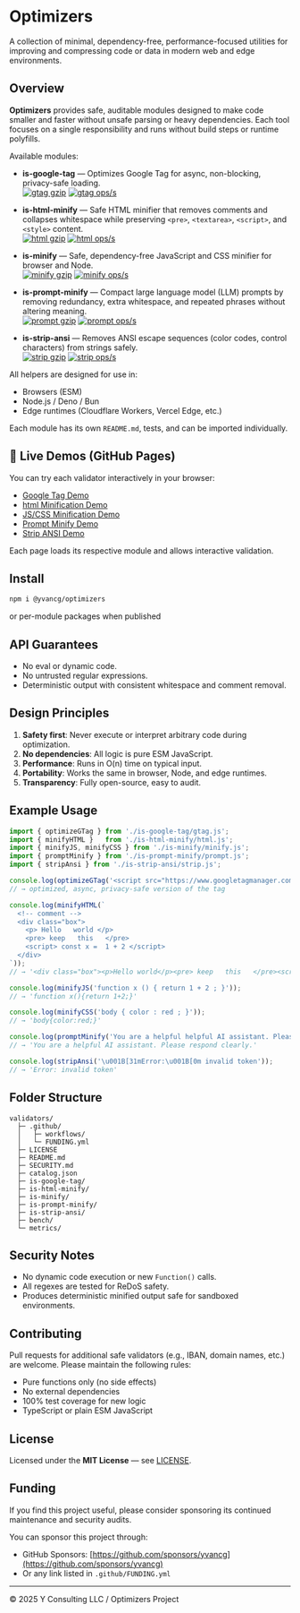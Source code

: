 # Optimizers

A collection of minimal, dependency-free, performance-focused utilities for improving and compressing code or data in modern web and edge environments.

## Overview

**Optimizers** provides safe, auditable modules designed to make code smaller and faster without unsafe parsing or heavy dependencies.
Each tool focuses on a single responsibility and runs without build steps or runtime polyfills.

Available modules:

- **is-google-tag** — Optimizes Google Tag for async, non-blocking, privacy-safe loading.  
  [![gtag gzip](https://img.shields.io/endpoint?url=https://raw.githubusercontent.com/yvancg/optimizers/main/metrics/gtag.js.json)](./metrics/gtag.js.json)
  [![gtag ops/s](https://img.shields.io/endpoint?url=https://raw.githubusercontent.com/yvancg/optimizers/main/bench/gtag.json)](./bench/gtag.json)
  
- **is-html-minify** — Safe HTML minifier that removes comments and collapses whitespace while preserving `<pre>`, `<textarea>`, `<script>`, and `<style>` content.  
  [![html gzip](https://img.shields.io/endpoint?url=https://raw.githubusercontent.com/yvancg/optimizers/main/metrics/html.js.json)](./metrics/html.js.json)
  [![html ops/s](https://img.shields.io/endpoint?url=https://raw.githubusercontent.com/yvancg/optimizers/main/bench/html-minify.json)](./bench/html.json)

- **is-minify** — Safe, dependency-free JavaScript and CSS minifier for browser and Node.  
  [![minify gzip](https://img.shields.io/endpoint?url=https://raw.githubusercontent.com/yvancg/optimizers/main/metrics/minify.js.json)](./metrics/minify.js.json)
  [![minify ops/s](https://img.shields.io/endpoint?url=https://raw.githubusercontent.com/yvancg/optimizers/main/bench/minify.json)](./bench/minify.json)
  
- **is-prompt-minify** — Compact large language model (LLM) prompts by removing redundancy, extra whitespace, and repeated phrases without altering meaning.  
  [![prompt gzip](https://img.shields.io/endpoint?url=https://raw.githubusercontent.com/yvancg/optimizers/main/metrics/prompt.js.json)](./metrics/prompt.js.json)
  [![prompt ops/s](https://img.shields.io/endpoint?url=https://raw.githubusercontent.com/yvancg/optimizers/main/bench/prompt.json)](./bench/prompt.json)

- **is-strip-ansi** — Removes ANSI escape sequences (color codes, control characters) from strings safely.  
  [![strip gzip](https://img.shields.io/endpoint?url=https://raw.githubusercontent.com/yvancg/optimizers/main/metrics/strip.js.json)](./metrics/strip.js.json)
  [![strip ops/s](https://img.shields.io/endpoint?url=https://raw.githubusercontent.com/yvancg/optimizers/main/bench/strip.json)](./bench/strip.json)

All helpers are designed for use in:
- Browsers (ESM)
- Node.js / Deno / Bun
- Edge runtimes (Cloudflare Workers, Vercel Edge, etc.)

Each module has its own `README.md`, tests, and can be imported individually.

## 🔗 Live Demos (GitHub Pages)

You can try each validator interactively in your browser:

- [Google Tag Demo](https://yvancg.github.io/optimizers/is-google-tag/gtag-test.html)
- [html Minification Demo](https://yvancg.github.io/optimizers/is-html-minify/html-test.html)
- [JS/CSS Minification Demo](https://yvancg.github.io/optimizers/is-minify/minify-test.html)
- [Prompt Minify Demo](https://yvancg.github.io/optimizers/is-prompt-minify/prompt-test.html)
- [Strip ANSI Demo](https://yvancg.github.io/optimizers/is-strip-ansi/strip-test.html)

Each page loads its respective module and allows interactive validation.

## Install

```bash
npm i @yvancg/optimizers
```
or per-module packages when published

## API Guarantees

- No eval or dynamic code.
- No untrusted regular expressions.
- Deterministic output with consistent whitespace and comment removal.

## Design Principles

1.	**Safety first**: Never execute or interpret arbitrary code during optimization.
2.	**No dependencies**: All logic is pure ESM JavaScript.
3.	**Performance**: Runs in O(n) time on typical input.
4.	**Portability**: Works the same in browser, Node, and edge runtimes.
5.	**Transparency**: Fully open-source, easy to audit.

## Example Usage

```js
import { optimizeGTag } from './is-google-tag/gtag.js';
import { minifyHTML }   from './is-html-minify/html.js';
import { minifyJS, minifyCSS } from './is-minify/minify.js';
import { promptMinify } from './is-prompt-minify/prompt.js';
import { stripAnsi } from './is-strip-ansi/strip.js';

console.log(optimizeGTag('<script src="https://www.googletagmanager.com/gtag/js?id=G-TEST"></script>'));
// → optimized, async, privacy-safe version of the tag

console.log(minifyHTML(`
  <!-- comment -->
  <div class="box">
    <p> Hello   world </p>
    <pre> keep   this   </pre>
    <script> const x =  1 + 2 </script>
  </div>
`));
// → '<div class="box"><p>Hello world</p><pre> keep   this   </pre><script> const x =  1 + 2 </script></div>'

console.log(minifyJS('function x () { return 1 + 2 ; }'));
// → 'function x(){return 1+2;}'

console.log(minifyCSS('body { color : red ; }'));
// → 'body{color:red;}'

console.log(promptMinify('You are a helpful helpful AI assistant. Please please respond clearly clearly.'));
// → 'You are a helpful AI assistant. Please respond clearly.'

console.log(stripAnsi('\u001B[31mError:\u001B[0m invalid token'));
// → 'Error: invalid token'
```

## Folder Structure

```
validators/
  ├─ .github/
  │   ├─ workflows/
  │   └─ FUNDING.yml
  ├─ LICENSE
  ├─ README.md
  ├─ SECURITY.md
  ├─ catalog.json
  ├─ is-google-tag/
  ├─ is-html-minify/
  ├─ is-minify/
  ├─ is-prompt-minify/
  ├─ is-strip-ansi/
  ├─ bench/
  └─ metrics/
```

## Security Notes

- No dynamic code execution or new `Function()` calls.
- All regexes are tested for ReDoS safety.
- Produces deterministic minified output safe for sandboxed environments.

## Contributing

Pull requests for additional safe validators (e.g., IBAN, domain names, etc.) are welcome. Please maintain the following rules:

- Pure functions only (no side effects)
- No external dependencies
- 100% test coverage for new logic
- TypeScript or plain ESM JavaScript

## License

Licensed under the **MIT License** — see [LICENSE](./LICENSE).

## Funding

If you find this project useful, please consider sponsoring its continued maintenance and security audits.

You can sponsor this project through:

- GitHub Sponsors: [https://github.com/sponsors/yvancg](https://github.com/sponsors/yvancg)
- Or any link listed in `.github/FUNDING.yml`

---

© 2025 Y Consulting LLC / Optimizers Project
